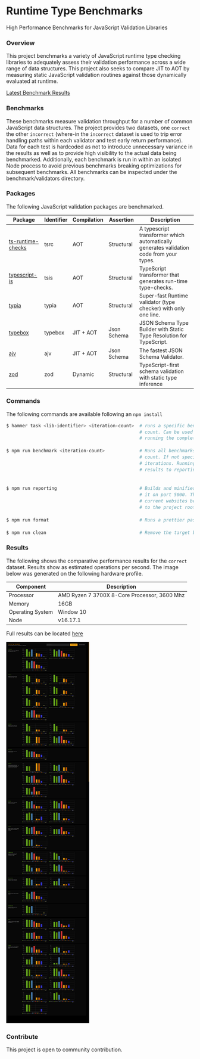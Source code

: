 # Runtime Type Benchmarks

High Performance Benchmarks for JavaScript Validation Libraries

### Overview

This project benchmarks a variety of JavaScript runtime type checking libraries to adequately assess their validation performance across a wide range of data structures. This project also seeks to compare JIT to AOT by measuring static JavaScript validation routines against those dynamically evaluated at runtime.

[Latest Benchmark Results](https://sinclairzx81.github.io/runtime-type-benchmarks/)

### Benchmarks

These benchmarks measure validation throughput for a number of common JavaScript data structures. The project provides two datasets, one `correct` the other `incorrect` (where-in the `incorrect` dataset is used to trip error handling paths within each validator and test early return performance). Data for each test is hardcoded as not to introduce unnecessary variance in the results as well as to provide high visibility to the actual data being benchmarked. Additionally, each benchmark is run in within an isolated Node process to avoid previous benchmarks breaking optimizations for subsequent benchmarks. All benchmarks can be inspected under the benchmark/validators directory.

### Packages

The following JavaScript validation packages are benchmarked.

| Package                                                              | Identifier | Compilation    | Assertion        | Description                                                                                |
|---                                                                   |---         |---             |---               |---                                                                                         |
| [ts-runtime-checks](https://github.com/GoogleFeud/ts-runtime-checks) | tsrc       | AOT            | Structural       | A typescript transformer which automatically generates validation code from your types.    |
| [typescript-is](https://github.com/woutervh-/typescript-is)          | tsis       | AOT            | Structural       | TypeScript transformer that generates run-time type-checks.                                |
| [typia](https://github.com/samchon/typia)                            | typia      | AOT            | Structural       | Super-fast Runtime validator (type checker) with only one line.                            |
| [typebox](https://github.com/sinclairzx81/typebox)                   | typebox    | JIT + AOT      | Json Schema      | JSON Schema Type Builder with Static Type Resolution for TypeScript.                       |
| [ajv](https://github.com/ajv-validator/ajv)                          | ajv        | JIT + AOT      | Json Schema      | The fastest JSON Schema Validator.                                                         |
| [zod](https://github.com/colinhacks/zod)                             | zod        | Dynamic        | Structural       | TypeScript-first schema validation with static type inference                              |


### Commands

The following commands are available following an `npm install`

```bash
$ hammer task <lib-identifier> <iteration-count>  # runs a specific benchmark with the given iteration
                                                  # count. Can be used for testing benchmarks without
                                                  # running the complete suite.

$ npm run benchmark <iteration-count>             # Runs all benchmarks with an optional iteration 
                                                  # count. If not specified the default is 10 million
                                                  # iterations. Running the benchmark will write
                                                  # results to reporting/results/<lib>/<test>.json.


$ npm run reporting                               # Builds and minifies the reporting website and serves
                                                  # it on port 5000. This task will also capture the 
                                                  # current websites benchmark results which is written 
                                                  # to the project root (screenshot.png)

$ npm run format                                  # Runs a prettier pass over the project.

$ npm run clean                                   # Remove the target build directory.
```


### Results

The following shows the comparative performance results for the `correct` dataset. Results show as estimated operations per second. The image below was generated on the following hardware profile.


| Component        | Description                                  |
|---               |---                                           |
| Processor        | AMD Ryzen 7 3700X 8-Core Processor, 3600 Mhz | 
| Memory           | 16GB                                         |
| Operating System | Window 10                                    |
| Node             | v16.17.1                                     |

Full results can be located [here](https://sinclairzx81.github.io/runtime-type-benchmarks/)

![](screenshot.png)

### Contribute

This project is open to community contribution.
